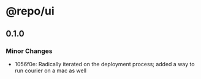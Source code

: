 # @repo/ui

## 0.1.0

### Minor Changes

- 1056f0e: Radically iterated on the deployment process; added a way to run courier on a mac as well

